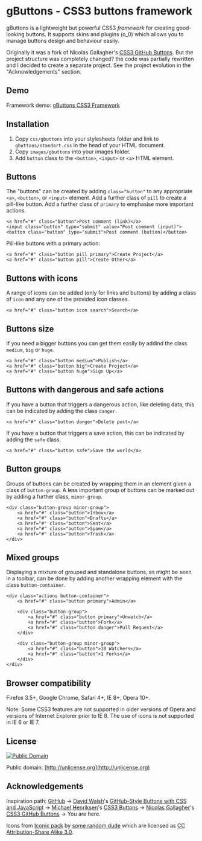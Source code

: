 # gButtons - CSS3 buttons framework #

gButtons is a lightweight but powerful CSS3 *framework* for creating good-looking buttons.
It supports skins and plugins (o_0) which allows you to manage buttons design and behaviour easily.  

Originally it was a fork of Nicolas Gallagher's [CSS3 GitHub Buttons](https://github.com/necolas/css3-github-buttons).
But the project structure was completely changed? the code was partially 
rewritten and I decided to create a separate project.
See the project evolution in the "Acknowledgements" section.

## Demo ##

Framework demo: [gButtons CSS3 Framework](http://lab.aam.me/gbuttons#demo)

## Installation ##

 1. Copy `css/gbuttons` into your stylesheets folder and link to `gbuttons/standart.css` in the head of your HTML document.
 2. Copy `images/gbuttons` into your images folder.
 3. Add `button` class to the `<button>`, `<input>` or `<a>` HTML element.

## Buttons ##

The "buttons" can be created by adding `class="button"` to any appropriate `<a>`, `<button>`, or `<input>` element. Add a further class of `pill` to create a pill-like button. Add a further class of `primary` to emphasise more important actions.

    <a href="#" class="button">Post comment (link)</a>
    <input class="button" type="submit" value="Post comment (input)">
    <button class="button" type="submit">Post comment (button)</button>

Pill-like buttons with a primary action:

    <a href="#" class="button pill primary">Create Project</a>
    <a href="#" class="button pill">Create Other</a>

## Buttons with icons ##

A range of icons can be added (only for links and buttons) by adding a class of `icon` and any one of the provided icon classes.

    <a href="#" class="button icon search">Search</a>

## Buttons size ##

If you need a bigger buttons you can get them easily by addind the class `medium`, `big` or `huge`.

    <a href="#" class="button medium">Publish</a>
    <a href="#" class="button big">Create Project</a>
    <a href="#" class="button huge">Sign Up</a>

## Buttons with dangerous and safe actions ##

If you have a button that triggers a dangerous action, like deleting data, this can be indicated by adding the class `danger`.

    <a href="#" class="button danger">Delete post</a>

If you have a button that triggers a save action, this can be indicated by adding the `safe` class.

    <a href="#" class="button safe">Save the world</a>

## Button groups ##

Groups of buttons can be created by wrapping them in an element given a class of `button-group`. A less important group of buttons can be marked out by adding a further class, `minor-group`.

    <div class="button-group minor-group">
        <a href="#" class="button">Inbox</a>
        <a href="#" class="button">Drafts</a>
        <a href="#" class="button">Sent</a>
        <a href="#" class="button">Spam</a>
        <a href="#" class="button">Trash</a>
    </div>

## Mixed groups ##

Displaying a mixture of grouped and standalone buttons, as might be seen in a toolbar, can be done by adding another wrapping element with the class `button-container`.

    <div class="actions button-container">
        <a href="#" class="button primary">Admin</a>

        <div class="button-group">
            <a href="#" class="button primary">Unwatch</a>
            <a href="#" class="button">Fork</a>
            <a href="#" class="button danger">Pull Request</a>
        </div>

        <div class="button-group minor-group">
            <a href="#" class="button">10 Watchers</a>
            <a href="#" class="button">1 Forks</a>
        </div>
    </div>

## Browser compatibility ##

Firefox 3.5+, Google Chrome, Safari 4+, IE 8+, Opera 10+.

Note: Some CSS3 features are not supported in older versions of Opera and versions of Internet Explorer prior to IE 8. The use of icons is not supported in IE 6 or IE 7.

## License ##

<a rel="license" href="http://creativecommons.org/publicdomain/mark/1.0/"><img src="http://i.creativecommons.org/p/mark/1.0/88x31.png" style="border-style: none;" alt="Public Domain" /></a>

Public domain: [http://unlicense.org](http://unlicense.org)

## Acknowledgements ##

Inspiration path:
[GitHub](http://github.com) &rarr; [David Walsh](http://davidwalsh.name)'s [GitHub-Style Buttons with CSS and JavaScript](http://davidwalsh.name/github-css) &rarr; [Michael Henriksen](http://michaelhenriksen.dk)'s [CSS3 Buttons](http://github.com/michenriksen/css3buttons) &rarr; [Nicolas Gallagher](nicolasgallagher.com)'s [CSS3 GitHub Buttons](https://github.com/necolas/css3-github-buttons) &rarr; You are here.

Icons from [Iconic pack](http://somerandomdude.com/projects/iconic/) by [some random dude](http://somerandomdude.com/) which are licensed as [CC Attribution-Share Alike 3.0](http://creativecommons.org/licenses/by-sa/3.0/us/).
